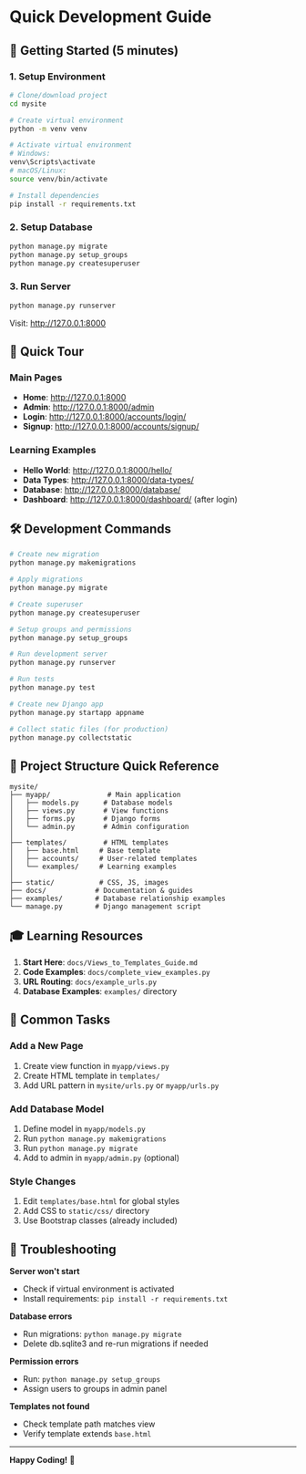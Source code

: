 # Quick Development Guide

## 🚀 Getting Started (5 minutes)

### 1. Setup Environment
```bash
# Clone/download project
cd mysite

# Create virtual environment
python -m venv venv

# Activate virtual environment
# Windows:
venv\Scripts\activate
# macOS/Linux:
source venv/bin/activate

# Install dependencies
pip install -r requirements.txt
```

### 2. Setup Database
```bash
python manage.py migrate
python manage.py setup_groups
python manage.py createsuperuser
```

### 3. Run Server
```bash
python manage.py runserver
```

Visit: http://127.0.0.1:8000

## 🎯 Quick Tour

### Main Pages
- **Home**: http://127.0.0.1:8000
- **Admin**: http://127.0.0.1:8000/admin
- **Login**: http://127.0.0.1:8000/accounts/login/
- **Signup**: http://127.0.0.1:8000/accounts/signup/

### Learning Examples
- **Hello World**: http://127.0.0.1:8000/hello/
- **Data Types**: http://127.0.0.1:8000/data-types/
- **Database**: http://127.0.0.1:8000/database/
- **Dashboard**: http://127.0.0.1:8000/dashboard/ (after login)

## 🛠️ Development Commands

```bash
# Create new migration
python manage.py makemigrations

# Apply migrations
python manage.py migrate

# Create superuser
python manage.py createsuperuser

# Setup groups and permissions
python manage.py setup_groups

# Run development server
python manage.py runserver

# Run tests
python manage.py test

# Create new Django app
python manage.py startapp appname

# Collect static files (for production)
python manage.py collectstatic
```

## 📁 Project Structure Quick Reference

```
mysite/
├── myapp/              # Main application
│   ├── models.py      # Database models
│   ├── views.py       # View functions
│   ├── forms.py       # Django forms
│   └── admin.py       # Admin configuration
│
├── templates/         # HTML templates
│   ├── base.html     # Base template
│   ├── accounts/     # User-related templates
│   └── examples/     # Learning examples
│
├── static/           # CSS, JS, images
├── docs/            # Documentation & guides
├── examples/        # Database relationship examples
└── manage.py        # Django management script
```

## 🎓 Learning Resources

1. **Start Here**: `docs/Views_to_Templates_Guide.md`
2. **Code Examples**: `docs/complete_view_examples.py`
3. **URL Routing**: `docs/example_urls.py`
4. **Database Examples**: `examples/` directory

## 🔧 Common Tasks

### Add a New Page
1. Create view function in `myapp/views.py`
2. Create HTML template in `templates/`
3. Add URL pattern in `mysite/urls.py` or `myapp/urls.py`

### Add Database Model
1. Define model in `myapp/models.py`
2. Run `python manage.py makemigrations`
3. Run `python manage.py migrate`
4. Add to admin in `myapp/admin.py` (optional)

### Style Changes
1. Edit `templates/base.html` for global styles
2. Add CSS to `static/css/` directory
3. Use Bootstrap classes (already included)

## 🐛 Troubleshooting

**Server won't start**
- Check if virtual environment is activated
- Install requirements: `pip install -r requirements.txt`

**Database errors**
- Run migrations: `python manage.py migrate`
- Delete db.sqlite3 and re-run migrations if needed

**Permission errors**
- Run: `python manage.py setup_groups`
- Assign users to groups in admin panel

**Templates not found**
- Check template path matches view
- Verify template extends `base.html`

---

**Happy Coding!** 🚀
